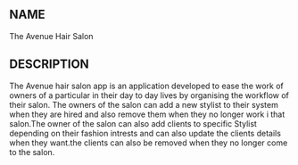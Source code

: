 ## NAME
The Avenue Hair Salon

## DESCRIPTION
The Avenue hair salon app is an application developed to ease the work of owners of  a particular in their day to day lives by organising the workflow of their salon.
The owners of the salon can add a new stylist to their system when they are hired and also remove them when they no longer work i that salon.The owner of the salon can also add
clients to specific Stylist depending on their fashion intrests and can also update the clients details when they want.the clients can also be removed when they no longer come to the salon.